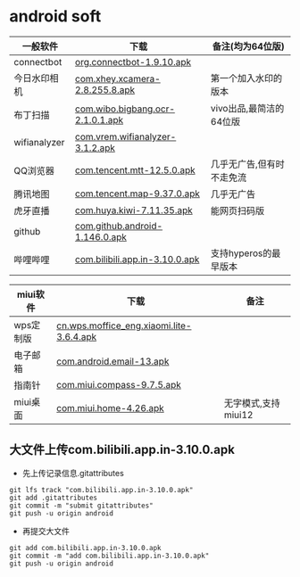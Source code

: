 # android soft

|一般软件|下载|备注(均为64位版)|
|-|-|-|
|connectbot|[org.connectbot-1.9.10.apk](./org.connectbot-1.9.10.apk)|
|今日水印相机|[com.xhey.xcamera-2.8.255.8.apk](./com.xhey.xcamera-2.8.255.8.apk)|第一个加入水印的版本|
|布丁扫描|[com.wibo.bigbang.ocr-2.1.0.1.apk](./com.wibo.bigbang.ocr-2.1.0.1.apk)|vivo出品,最简洁的64位版|
|wifianalyzer|[com.vrem.wifianalyzer-3.1.2.apk](./com.vrem.wifianalyzer-3.1.2.apk)|
|QQ浏览器|[com.tencent.mtt-12.5.0.apk](./com.tencent.mtt-12.5.0.apk)|几乎无广告,但有时不走免流|
|腾讯地图|[com.tencent.map-9.37.0.apk](./com.tencent.map-9.37.0.apk)|几乎无广告|
|虎牙直播|[com.huya.kiwi-7.11.35.apk](./com.huya.kiwi-7.11.35.apk)|能网页扫码版|
|github|[com.github.android-1.146.0.apk](./com.github.android-1.146.0.apk)|
|哔哩哔哩|[com.bilibili.app.in-3.10.0.apk](./com.bilibili.app.in-3.10.0.apk)|支持hyperos的最早版本|

|miui软件|下载|备注|
|-|-|-|
|wps定制版|[cn.wps.moffice_eng.xiaomi.lite-3.6.4.apk](./miui/cn.wps.moffice_eng.xiaomi.lite-3.6.4.apk)||
|电子邮箱|[com.android.email-13.apk](./miui/com.android.email-13.apk)||
|指南针|[com.miui.compass-9.7.5.apk](./miui/com.miui.compass-9.7.5.apk)||
|miui桌面|[com.miui.home-4.26.apk](./miui/com.miui.home-4.26.apk)|无字模式,支持miui12|


## 大文件上传com.bilibili.app.in-3.10.0.apk
* 先上传记录信息.gitattributes
```
git lfs track "com.bilibili.app.in-3.10.0.apk"
git add .gitattributes
git commit -m "submit gitattributes"
git push -u origin android 
```
* 再提交大文件
```
git add com.bilibili.app.in-3.10.0.apk
git commit -m "add com.bilibili.app.in-3.10.0.apk"
git push -u origin android
```



